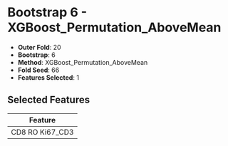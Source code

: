 # Bootstrap 6 - XGBoost_Permutation_AboveMean

- **Outer Fold**: 20
- **Bootstrap**: 6
- **Method**: XGBoost_Permutation_AboveMean
- **Fold Seed**: 66
- **Features Selected**: 1

## Selected Features

| Feature |
|---------|
| CD8  RO Ki67_CD3 |
